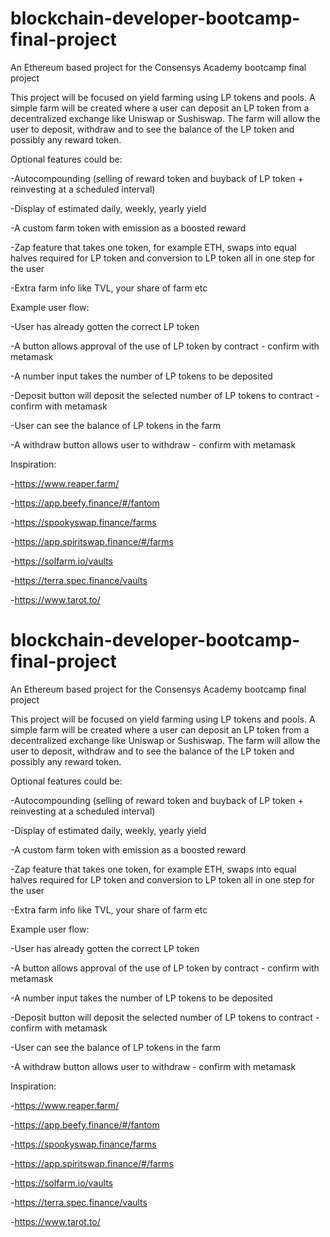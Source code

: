 # blockchain-developer-bootcamp-final-project
An Ethereum based project for the Consensys Academy bootcamp final project

This project will be focused on yield farming using LP tokens and pools.
A simple farm will be created where a user can deposit an LP token from
a decentralized exchange like Uniswap or Sushiswap.
The farm will allow the user to deposit, withdraw and to see the balance of the LP
token and possibly any reward token.


Optional features could be:

-Autocompounding (selling of reward token and buyback of LP token + reinvesting at a scheduled interval)

-Display of estimated daily, weekly, yearly yield

-A custom farm token with emission as a boosted reward

-Zap feature that takes one token, for example ETH, swaps into equal halves required for LP token and conversion to LP token all in one step for the user

-Extra farm info like TVL, your share of farm etc


Example user flow:

-User has already gotten the correct LP token

-A button allows approval of the use of LP token by contract - confirm with metamask

-A number input takes the number of LP tokens to be deposited

-Deposit button will deposit the selected number of LP tokens to contract - confirm with metamask

-User can see the balance of LP tokens in the farm

-A withdraw button allows user to withdraw - confirm with metamask


Inspiration:

-https://www.reaper.farm/

-https://app.beefy.finance/#/fantom

-https://spookyswap.finance/farms

-https://app.spiritswap.finance/#/farms

-https://solfarm.io/vaults

-https://terra.spec.finance/vaults

-https://www.tarot.to/

# blockchain-developer-bootcamp-final-project
An Ethereum based project for the Consensys Academy bootcamp final project

This project will be focused on yield farming using LP tokens and pools.
A simple farm will be created where a user can deposit an LP token from
a decentralized exchange like Uniswap or Sushiswap.
The farm will allow the user to deposit, withdraw and to see the balance of the LP
token and possibly any reward token.


Optional features could be:

-Autocompounding (selling of reward token and buyback of LP token + reinvesting at a scheduled interval)

-Display of estimated daily, weekly, yearly yield

-A custom farm token with emission as a boosted reward

-Zap feature that takes one token, for example ETH, swaps into equal halves required for LP token and conversion to LP token all in one step for the user

-Extra farm info like TVL, your share of farm etc


Example user flow:

-User has already gotten the correct LP token

-A button allows approval of the use of LP token by contract - confirm with metamask

-A number input takes the number of LP tokens to be deposited

-Deposit button will deposit the selected number of LP tokens to contract - confirm with metamask

-User can see the balance of LP tokens in the farm

-A withdraw button allows user to withdraw - confirm with metamask


Inspiration:

-https://www.reaper.farm/

-https://app.beefy.finance/#/fantom

-https://spookyswap.finance/farms

-https://app.spiritswap.finance/#/farms

-https://solfarm.io/vaults

-https://terra.spec.finance/vaults

-https://www.tarot.to/

